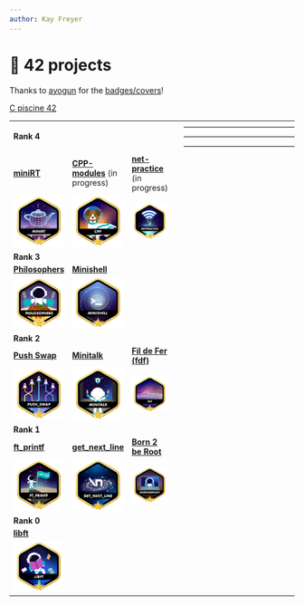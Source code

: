 ```yaml
---
author: Kay Freyer
---
```


# 📂 42 projects

Thanks to [ayogun](https://github.com/ayogun) for the
[badges/covers](https://github.com/ayogun/42-project-badges/tree/main)!

[C piscine 42](https://github.com/Keisn1/C-piscine-42)

|                                                            |                                                                           |                                                                              |     |                                                                   |
|------------------------------------------------------------|---------------------------------------------------------------------------|------------------------------------------------------------------------------|-----|-------------------------------------------------------------------|
| **Rank 4**                                                 |                                                                           |                                                                              |     | ————————————————————–~~——————————————————–~~————————————————————- |
| [**miniRT**](https://github.com/obluda2173/miniRT)         | [**CPP-modules**](https://github.com/Keisn1/CPP-modules-42) (in progress) | [**net-practice**](https://github.com/Keisn1/net-practice.git) (in progress) |     |                                                                   |
| ![minirt-bonus](./imgs/minirtm.png)                        | ![cpp-bonus](./imgs/cppm.png)                                             | ![philosophers-bonus](./imgs/netpracticem.png)                               |     |                                                                   |
| **Rank 3**                                                 |                                                                           |                                                                              |     |                                                                   |
| [**Philosophers**](https://github.com/Keisn1/philosophers) | [**Minishell**](https://github.com/Keisn1/minishell)                      |                                                                              |     |                                                                   |
| ![philosophers-bonus](./imgs/philosophersm.png)            | ![minishell-bonus](./imgs/minishellm.png)                                 |                                                                              |     |                                                                   |
| **Rank 2**                                                 |                                                                           |                                                                              |     |                                                                   |
| [**Push Swap**](https://github.com/Keisn1/push-swap)       | [**Minitalk**](https://github.com/Keisn1/minitalk)                        | [**Fil de Fer (fdf)**](https://github.com/Keisn1/fdf)                        |     |                                                                   |
| ![push_swap-bonus](./imgs/push_swapm.png)                  | ![minitalk-bonus](./imgs/minitalkm.png)                                   | ![fdf-bonus](./imgs/fdfm.png)                                                |     |                                                                   |
| **Rank 1**                                                 |                                                                           |                                                                              |     |                                                                   |
| [**ft_printf**](https://github.com/Keisn1/ft_printf)       | [**get_next_line**](https://github.com/Keisn1/get-next-line)              | [**Born 2 be Root**](https://github.com/Keisn1/Born2BeRoot)                  |     |                                                                   |
| ![ft_printf-bonus](./imgs/ft_printfm.png)                  | ![gnl-bonus](./imgs/get_next_linem.png)                                   | ![b2b-bonus](./imgs/born2berootm.png)                                        |     |                                                                   |
| **Rank 0**                                                 |                                                                           |                                                                              |     |                                                                   |
| [**libft**](https://github.com/Keisn1/libft)               |                                                                           |                                                                              |     |                                                                   |
| ![libft-bonus](./imgs/libft_bonus_badge.png)               |                                                                           |                                                                              |     |                                                                   |
